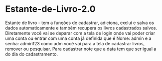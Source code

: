 # Estante-de-Livro-2.0
Estante de livro - tem a funções de cadastrar, adiciona, exclui e salva os dados automaticamente e também recupera os livros cadastrados salvos.
Diretamente você vai se deparar com a tela de login onde vai poder criar uma conta ou entrar com uma conta já definida que é Nome: admin e a senha: admin123 como adm você vai para a tela de cadastrar livros, remover ou pesquisar.
Para cadastrar note que a data tem que ser igual a do dia do cadastramento.
